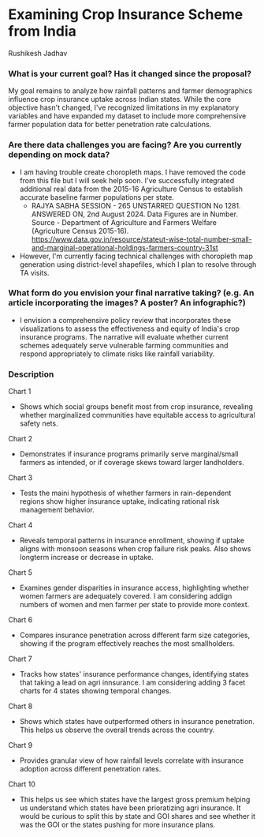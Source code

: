 # Examining Crop Insurance Scheme from India

Rushikesh Jadhav

### What is your current goal? Has it changed since the proposal?
My goal remains to analyze how rainfall patterns and farmer demographics influence crop insurance uptake across Indian states. While the core objective hasn't changed, I've recognized limitations in my explanatory variables and have expanded my dataset to include more comprehensive farmer population data for better penetration rate calculations.

### Are there data challenges you are facing? Are you currently depending on mock data?

- I am having trouble create choropleth maps. I have removed the code from this file but I will seek help soon. 
I've successfully integrated additional real data from the 2015-16 Agriculture Census to establish accurate baseline farmer populations per state. 
    - RAJYA SABHA SESSION - 265 UNSTARRED QUESTION No 1281. ANSWERED ON, 2nd August 2024. Data Figures are in Number. Source - Department of Agriculture and Farmers Welfare (Agriculture Census 2015-16). https://www.data.gov.in/resource/stateut-wise-total-number-small-and-marginal-operational-holdings-farmers-country-31st
- However, I'm currently facing technical challenges with choropleth map generation using district-level shapefiles, which I plan to resolve through TA visits.

### What form do you envision your final narrative taking? (e.g. An article incorporating the images? A poster? An infographic?)
- I envision a comprehensive policy review that incorporates these visualizations to assess the effectiveness and equity of India's crop insurance programs. The narrative will evaluate whether current schemes adequately serve vulnerable farming communities and respond appropriately to climate risks like rainfall variability.

### Description 

Chart 1 
- Shows which social groups benefit most from crop insurance, revealing whether marginalized communities have equitable access to agricultural safety nets.

Chart 2 
- Demonstrates if insurance programs primarily serve marginal/small farmers as intended, or if coverage skews toward larger landholders.

Chart 3 
- Tests the maini hypothesis of whether farmers in rain-dependent regions show higher insurance uptake, indicating rational risk management behavior.

Chart 4 
- Reveals temporal patterns in insurance enrollment, showing if uptake aligns with monsoon seasons when crop failure risk peaks. Also shows longterm increase or decrease in uptake. 

Chart 5 
- Examines gender disparities in insurance access, highlighting whether women farmers are adequately covered. I am considering addign numbers of women and men farmer per state to provide more context. 

Chart 6 
- Compares insurance penetration across different farm size categories, showing if the program effectively reaches the most smallholders.

Chart 7 
- Tracks how states' insurance performance changes, identifying states that taking a lead on agri innsurance. I am considering adding 3 facet charts for 4 states showing temporal changes. 

Chart 8
- Shows which states have outperformed others in insurance penetration. This helps us observe the overall trends across the country. 

Chart 9
- Provides granular view of how rainfall levels correlate with insurance adoption across different penetration rates. 

Chart 10 
- This helps us see which states have the largest gross premium helping us understand which states have been prioratizing agri insurance. It would be curious to split this by state and GOI shares and see whether it was the GOI or the states pushing for more insurance plans. 



